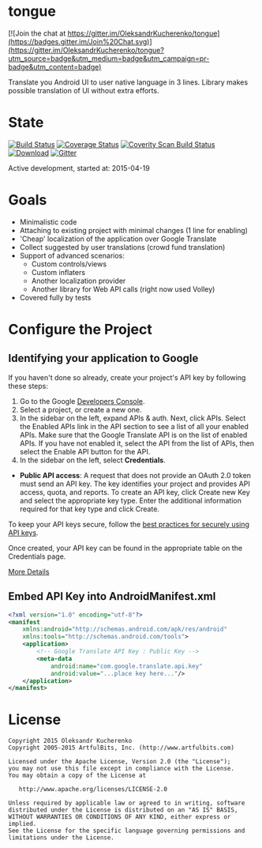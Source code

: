 # tongue

[![Join the chat at https://gitter.im/OleksandrKucherenko/tongue](https://badges.gitter.im/Join%20Chat.svg)](https://gitter.im/OleksandrKucherenko/tongue?utm_source=badge&utm_medium=badge&utm_campaign=pr-badge&utm_content=badge)

Translate you Android UI to user native language in 3 lines.
Library makes possible translation of UI without extra efforts.

# State

[![Build Status](https://travis-ci.org/OleksandrKucherenko/tongue.svg)][travisci]
[![Coverage Status](https://coveralls.io/repos/OleksandrKucherenko/tongue/badge.svg?branch=master)][coveralls]
[![Coverity Scan Build Status](https://scan.coverity.com/projects/4875/badge.svg)][coverity]
[![Download](https://api.bintray.com/packages/kucherenko-alex/android/com.artfulbits%3Atongue/images/download.svg)][bintray]
[![Gitter](https://badges.gitter.im/Join%20Chat.svg)][gitter]

Active development, started at: 2015-04-19

# Goals

* Minimalistic code
* Attaching to existing project with minimal changes (1 line for enabling)
* 'Cheap' localization of the application over Google Translate
* Collect suggested by user translations (crowd fund translation)
* Support of advanced scenarios:
    * Custom controls/views
    * Custom inflaters
    * Another localization provider
    * Another library for Web API calls (right now used Volley)
* Covered fully by tests

# Configure the Project

## Identifying your application to Google

If you haven't done so already, create your project's API key by following these steps:

1. Go to the Google [Developers Console][devconsole].
2. Select a project, or create a new one.
3. In the sidebar on the left, expand APIs & auth. Next, click APIs. Select the Enabled APIs link in the API section to see a list of all your enabled APIs. Make sure that the Google Translate API is on the list of enabled APIs. If you have not enabled it, select the API from the list of APIs, then select the Enable API button for the API.
4. In the sidebar on the left, select **Credentials**.
  * **Public API access**: A request that does not provide an OAuth 2.0 token must send an API key. The key identifies your project and provides API access, quota, and reports. To create an API key, click Create new Key and select the appropriate key type. Enter the additional information required for that key type and click Create.

To keep your API keys secure, follow the [best practices for securely using API keys][best-key].

Once created, your API key can be found in the appropriate table on the Credentials page.

[More Details][auth]

## Embed API Key into AndroidManifest.xml

```xml
<?xml version="1.0" encoding="utf-8"?>
<manifest
    xmlns:android="http://schemas.android.com/apk/res/android"
    xmlns:tools="http://schemas.android.com/tools">
    <application>
        <!-- Google Translate API Key : Public Key -->
        <meta-data
            android:name="com.google.translate.api.key"
            android:value="...place key here..."/>
    </application>
</manifest>

```

# License

    Copyright 2015 Oleksandr Kucherenko
    Copyright 2005-2015 ArtfulBits, Inc. (http://www.artfulbits.com)

    Licensed under the Apache License, Version 2.0 (the "License");
    you may not use this file except in compliance with the License.
    You may obtain a copy of the License at

       http://www.apache.org/licenses/LICENSE-2.0

    Unless required by applicable law or agreed to in writing, software
    distributed under the License is distributed on an "AS IS" BASIS,
    WITHOUT WARRANTIES OR CONDITIONS OF ANY KIND, either express or implied.
    See the License for the specific language governing permissions and
    limitations under the License.

[devconsole]: https://console.developers.google.com
[auth]: https://cloud.google.com/translate/v2/using_rest#auth
[best-key]: https://developers.google.com/console/help/api-key-best-practices
[travisci]: https://travis-ci.org/OleksandrKucherenko/tongue
[coveralls]: https://coveralls.io/r/OleksandrKucherenko/meter?branch=master
[coverity]: https://scan.coverity.com/projects/4875
[bintray]: https://bintray.com/kucherenko-alex/android/com.artfulbits%3Atongue/_latestVersion
[gitter]: https://gitter.im/OleksandrKucherenko/tongue?utm_source=badge&utm_medium=badge&utm_campaign=pr-badge
[artfulbits]: http://www.artfulbits.com
